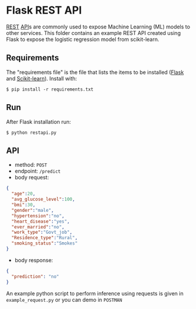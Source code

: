 # Flask REST API
[REST](https://en.wikipedia.org/wiki/Representational_state_transfer) [API](https://en.wikipedia.org/wiki/API)s are commonly used to expose Machine Learning (ML) models to other services.
This folder contains an example REST API created using Flask to expose the logistic regression model from scikit-learn.

## Requirements
 
The "requirements file" is the file that lists the items to be installed ([Flask](https://palletsprojects.com/p/flask/) and [Scikit-learn](https://scikit-learn.org/stable/install.html)). Install with:

```shell
$ pip install -r requirements.txt
```

## Run

After Flask installation run:

```shell
$ python restapi.py
```

## API
- method: `POST`
- endpoint: `/predict`
- body request:
```JSON
{
  "age":20,
  "avg_glucose_level":100,
  "bmi":30,
  "gender":"male",
  "hypertension":"no",
  "heart_disease":"yes",
  "ever_married":"no",
  "work_type":"Govt_job",
  "Residence_type":"Rural",
  "smoking_status":"Smokes"
}
```
- body response:
```JSON
{
  "prediction": "no"
}
```

An example python script to perform inference using requests is given in `example_request.py` or you can demo in `POSTMAN`
